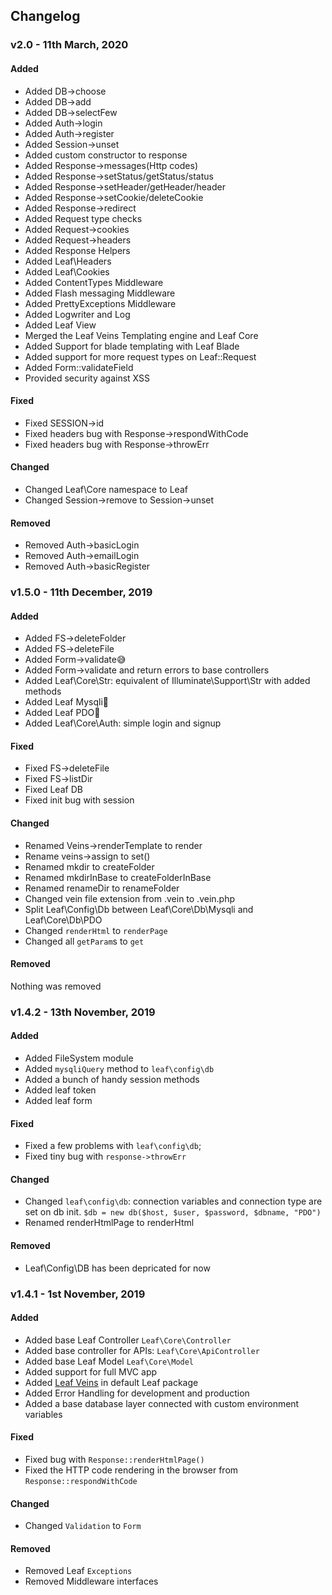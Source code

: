 ## Changelog
### v2.0 - 11th March, 2020
#### Added
- Added DB->choose
- Added DB->add
- Added DB->selectFew
- Added Auth->login
- Added Auth->register
- Added Session->unset
- Added custom constructor to response
- Added Response->messages(Http codes)
- Added Response->setStatus/getStatus/status
- Added Response->setHeader/getHeader/header
- Added Response->setCookie/deleteCookie
- Added Response->redirect
- Added Request type checks
- Added Request->cookies
- Added Request->headers
- Added Response Helpers
- Added Leaf\Headers
- Added Leaf\Cookies
- Added ContentTypes Middleware
- Added Flash messaging Middleware
- Added PrettyExceptions Middleware
- Added Logwriter and Log
- Added Leaf View
- Merged the Leaf Veins Templating engine and Leaf Core
- Added Support for blade templating with Leaf Blade
- Added support for more request types on Leaf::Request
- Added Form::validateField
- Provided security against XSS


#### Fixed
- Fixed SESSION->id
- Fixed headers bug with Response->respondWithCode
- Fixed headers bug with Response->throwErr


#### Changed
- Changed Leaf\Core namespace to Leaf
- Changed Session->remove to Session->unset


#### Removed
- Removed Auth->basicLogin
- Removed Auth->emailLogin
- Removed Auth->basicRegister





### v1.5.0 - 11th December, 2019
#### Added
- Added FS->deleteFolder
- Added FS->deleteFile
- Added Form->validate😅
- Added Form->validate and return errors to base controllers
- Added Leaf\Core\Str: equivalent of Illuminate\Support\Str with added methods
- Added Leaf Mysqli🤔
- Added Leaf PDO🤔
- Added Leaf\Core\Auth: simple login and signup


#### Fixed
- Fixed FS->deleteFile
- Fixed FS->listDir
- Fixed Leaf DB
- Fixed init bug with session


#### Changed
- Renamed Veins->renderTemplate to render
- Rename veins->assign to set()
- Renamed mkdir to createFolder
- Renamed mkdirInBase to createFolderInBase
- Renamed renameDir to renameFolder
- Changed vein file extension from .vein to .vein.php
- Split Leaf\Config\Db between Leaf\Core\Db\Mysqli and Leaf\Core\Db\PDO
- Changed `renderHtml` to `renderPage`
- Changed all `getParam`s to `get`


#### Removed
Nothing was removed



### v1.4.2 - 13th November, 2019
#### Added
- Added FileSystem module
- Added `mysqliQuery` method to `leaf\config\db`
- Added a bunch of handy session methods
- Added leaf token
- Added leaf form


#### Fixed
- Fixed  a few problems with `leaf\config\db`;
- Fixed tiny bug with `response->throwErr`


#### Changed
- Changed `leaf\config\db`: connection variables and connection type are set on db init. `$db = new db($host, $user, $password, $dbname, "PDO")`
- Renamed renderHtmlPage to renderHtml


#### Removed
- Leaf\Config\DB has been depricated for now




### v1.4.1 - 1st November, 2019
#### Added
- Added base Leaf Controller `Leaf\Core\Controller`
- Added base controller for APIs: `Leaf\Core\ApiController`
- Added base Leaf Model `Leaf\Core\Model`
- Added support for full MVC app
- Added [Leaf Veins](https://github.com/leafsphp/veins) in default Leaf package
- Added Error Handling for development and production
- Added a base database layer connected with custom environment variables


#### Fixed
- Fixed bug with `Response::renderHtmlPage()`
- Fixed the HTTP code rendering in the browser from `Response::respondWithCode`


#### Changed
- Changed `Validation` to `Form`


#### Removed
- Removed Leaf `Exceptions`
- Removed Middleware interfaces